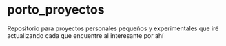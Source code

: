 # porto_proyectos
Repositorio para proyectos personales pequeños y experimentales que iré actualizando cada que encuentre al interesante por ahí
